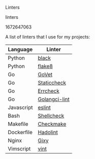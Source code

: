 Linters

linters

1672647063

A list of linters that I use for my projects:

| Language   | Linter |
|------------|--------|
| Python     | [black](https://github.com/psf/black) |
| Python     | [flake8](https://github.com/PyCQA/flake8) |
| Go         | [GoVet](https://pkg.go.dev/cmd/vet) |
| Go         | [Staticcheck](https://github.com/dominikh/go-tools) |
| Go         | [Errcheck](https://github.com/kisielk/errcheck) |
| Go         | [Golangci-lint](https://github.com/golangci/golangci-lint) |
| Javascript | [eslint](https://github.com/eslint/eslint) |
| Bash       | [Shellcheck](https://github.com/koalaman/shellcheck) |
| Makefile   | [Checkmake](https://github.com/mrtazz/checkmake) |
| Dockerfile | [Hadolint](https://github.com/hadolint/hadolint) |
| Nginx      | [Gixy](https://github.com/yandex/gixy) |
| Vimscript  | [vint](https://github.com/Vimjas/vint) |

